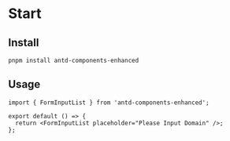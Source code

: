 # Start

## Install

```shell
pnpm install antd-components-enhanced
```

## Usage

```tsx ｜ pure
import { FormInputList } from 'antd-components-enhanced';

export default () => {
  return <FormInputList placeholder="Please Input Domain" />;
};
```
